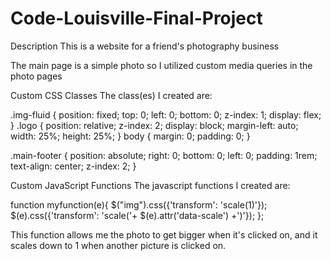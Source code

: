 # Code-Louisville-Final-Project

Description
This is a website for a friend's photography business

The main page is a simple photo so I utilized custom media queries in the photo pages

Custom CSS Classes
The class(es) I created are:

.img-fluid {
  position: fixed;
  top: 0;
  left: 0;
  bottom: 0;
  z-index: 1;
  display: flex;
} 
.logo {
  position: relative;
  z-index: 2;
  display: block;
  margin-left: auto;
  width: 25%;
  height: 25%;
}
body {
  margin: 0;
  padding: 0;
}

.main-footer {
  position: absolute;
  right: 0;
  bottom: 0;
  left: 0;
  padding: 1rem;
  text-align: center;
  z-index: 2;
}

Custom JavaScript Functions
The javascript functions I created are:

function myfunction(e){
    $("img").css({'transform': 'scale(1)'});
    $(e).css({'transform': 'scale('+ $(e).attr('data-scale') +')'});
};

This function allows me the photo to get bigger when it's clicked on, and it scales down to 1 when another picture is clicked on.

